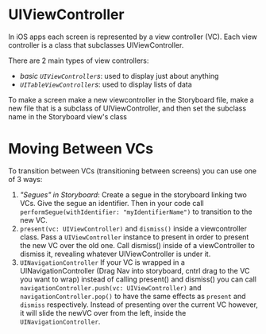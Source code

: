 UIViewController
====
In iOS apps each screen is represented by a view controller (VC). Each view controller is a class that subclasses UIViewController.

There are 2 main types of view controllers:
- *basic `UIViewController`s*: used to display just about anything
- *`UITableViewController`s*: used to display lists of data

To make a screen make a new viewcontroller in the Storyboard file, make a new file that is a subclass of UIViewController, and then set the subclass name in the Storyboard view's class

Moving Between VCs
====
To transition between VCs (transitioning between screens) you can use one of 3 ways:
1. *"Segues" in Storyboard*: Create a segue in the storyboard linking two VCs. Give the segue an identifier. Then in your code call `performSegue(withIdentifier: "myIdentifierName")` to transition to the new VC.
2. `present(vc: UIViewController)` and `dismiss()` inside a viewcontroller class. Pass a `UIViewController` instance to present in order to present the new VC over the old one. Call dismiss() inside of a viewController to dismiss it, revealing whatever UIViewController is under it.
3. `UINavigationController` If your VC is wrapped in a UINavigationController (Drag Nav into storyboard, cntrl drag to the VC you want to wrap) instead of calling present() and dismiss() you can call `navigationController.push(vc: UIViewController)` and `navigationController.pop()` to have the same effects as `present` and `dismiss` respectively. Instead of presenting over the current VC however, it will slide the newVC over from the left, inside the `UINavigationController`.